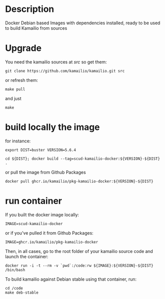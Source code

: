 # Description

Docker Debian based Images with dependencies installed, ready to be used
to build Kamailio from sources

# Upgrade

You need the kamailio sources at _src_ so get them:

```
git clone https://github.com/kamailio/kamailio.git src
```

or refresh them:

```
make pull
```

and just
```
make
```

# build locally the image
for instance:
```
export DIST=buster VERSION=5.6.4
```
```
cd ${DIST}; docker build --tag=scud-kamailio-docker:${VERSION}-${DIST} .
```

or pull the image from Github Packages

```
docker pull ghcr.io/kamailio/pkg-kamailio-docker:${VERSION}-${DIST}
```
# run container

If you built the docker image locally:
```
IMAGE=scud-kamailio-docker
```
or if you've pulled it from Github Packages:
```
IMAGE=ghcr.io/kamailio/pkg-kamailio-docker
```


Then, in all cases, go to the root folder of your kamailio source code and launch the container:
```
docker run -i -t --rm -v `pwd`:/code:rw ${IMAGE}:${VERSION}-${DIST} /bin/bash
```

To build kamailio against Debian stable using that container, run:
```
cd /code
make deb-stable
```
